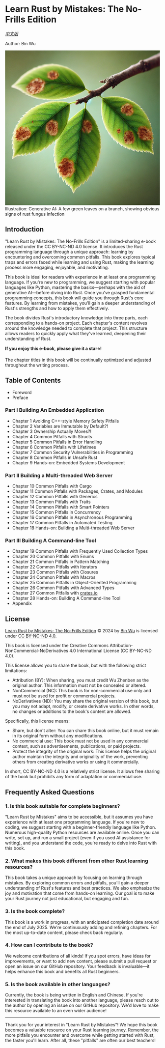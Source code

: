 # Learn Rust by Mistakes: The No-Frills Edition
[*中文版*](README_zh.md)

Author: Bin Wu

![image-cover.webp](image-cover.webp)
Illustration: Generative AI: A few green leaves on a branch, showing obvious signs of rust fungus infection

## Introduction

"Learn Rust by Mistakes: The No-Frills Edition" is a limited-sharing e-book released under the CC BY-NC-ND 4.0 license. It introduces the Rust programming language through a unique approach: learning by encountering and overcoming common pitfalls. This book explores typical traps and errors faced while learning and using Rust, making the learning process more engaging, enjoyable, and motivating.

This book is ideal for readers with experience in at least one programming language. If you're new to programming, we suggest starting with popular languages like Python, mastering the basics—perhaps with the aid of generative AI—before diving into Rust. Once you've grasped fundamental programming concepts, this book will guide you through Rust's core features. By learning from mistakes, you'll gain a deeper understanding of Rust's strengths and how to apply them effectively.

The book divides Rust's introductory knowledge into three parts, each corresponding to a hands-on project. Each chapter's content revolves around the knowledge needed to complete that project. This structure allows readers to quickly apply what they've learned, deepening their understanding of Rust.

**If you enjoy this e-book, please give it a star⭐️!**

The chapter titles in this book will be continually optimized and adjusted throughout the writing process.

## Table of Contents

- Foreword
- Preface

### Part I Building An Embedded Application

- Chapter 1 Avoiding C++-style Memory Safety Pitfalls
- Chapter 2 Variables are Immutable by Default?!
- Chapter 3 Ownership Actually Moves?!
- Chapter 4 Common Pitfalls with Structs
- Chapter 5 Common Pitfalls in Error Handling
- Chapter 6 Common Pitfalls with Lifetimes
- Chapter 7 Common Security Vulnerabilities in Programming
- Chapter 8 Common Pitfalls in Unsafe Rust
- Chapter 9 Hands-on: Embedded Systems Development

### Part II Building a Multi-threaded Web Server

- Chapter 10 Common Pitfalls with Cargo
- Chapter 11 Common Pitfalls with Packages, Crates, and Modules
- Chapter 12 Common Pitfalls with Generics
- Chapter 13 Common Pitfalls with Traits
- Chapter 14 Common Pitfalls with Smart Pointers
- Chapter 15 Common Pitfalls in Concurrency
- Chapter 16 Common Pitfalls in Asynchronous Programming
- Chapter 17 Common Pitfalls in Automated Testing
- Chapter 18 Hands-on: Building a Multi-threaded Web Server

### Part III Building A Command-line Tool

- Chapter 19 Common Pitfalls with Frequently Used Collection Types
- Chapter 20 Common Pitfalls with Enums
- Chapter 21 Common Pitfalls in Pattern Matching
- Chapter 22 Common Pitfalls with Iterators
- Chapter 23 Common Pitfalls with Closures
- Chapter 24 Common Pitfalls with Macros
- Chapter 25 Common Pitfalls in Object-Oriented Programming
- Chapter 26 Common Pitfalls with Advanced Types
- Chapter 27 Common Pitfalls with [crates.io](http://crates.io/)
- Chapter 28 Hands-on: Building A Command-line Tool
- Appendix

## License

[Learn Rust by Mistakes: The No-Frills Edition](https://github.com/wubin28/learn_rust_by_mistakes_no_frills) © 2024 by [Bin Wu](https://github.com/wubin28) is licensed under [CC BY-NC-ND 4.0](https://creativecommons.org/licenses/by-nc-nd/4.0/?ref=chooser-v1).

This book is licensed under the Creative Commons Attribution-NonCommercial-NoDerivatives 4.0 International License (CC BY-NC-ND 4.0).

This license allows you to share the book, but with the following strict limitations:

- Attribution (BY): When sharing, you must credit Wu Zhenben as the original author. This information must not be concealed or altered.
- NonCommercial (NC): This book is for non-commercial use only and must not be used for profit or commercial projects.
- NoDerivatives (ND): You may share the original version of this book, but you may not adapt, modify, or create derivative works. In other words, no changes or additions to the book's content are allowed.

Specifically, this license means:

- Share, but don't alter: You can share this book online, but it must remain in its original form without any modifications.
- No commercial use: This book must not be used in any commercial context, such as advertisements, publications, or paid projects.
- Protect the integrity of the original work: This license helps the original author maintain the integrity and originality of the work, preventing others from creating derivative works or using it commercially.

In short, CC BY-NC-ND 4.0 is a relatively strict license. It allows free sharing of the book but prohibits any form of adaptation or commercial use.

## Frequently Asked Questions

### 1. Is this book suitable for complete beginners?

"Learn Rust by Mistakes" aims to be accessible, but it assumes you have experience with at least one programming language. If you're new to coding, we suggest starting with a beginner-friendly language like Python. Numerous high-quality Python resources are available online. Once you can write, set up, and run a small project (even if you used AI assistance for writing), and you understand the code, you're ready to delve into Rust with this book.

### 2. What makes this book different from other Rust learning resources?

This book takes a unique approach by focusing on learning through mistakes. By exploring common errors and pitfalls, you'll gain a deeper understanding of Rust's features and best practices. We also emphasize the joy and motivation that come from hands-on learning. Our goal is to make your Rust journey not just educational, but engaging and fun.

### 3. Is the book complete?

This book is a work in progress, with an anticipated completion date around the end of July 2025. We're continuously adding and refining chapters. For the most up-to-date content, please check back regularly.

### 4. How can I contribute to the book?

We welcome contributions of all kinds! If you spot errors, have ideas for improvements, or want to add new content, please submit a pull request or open an issue on our GitHub repository. Your feedback is invaluable—it helps enhance this book and benefits all Rust beginners.

### 5. Is the book available in other languages?

Currently, the book is being written in English and Chinese. If you're interested in translating the book into another language, please reach out to the author by opening an issue on our GitHub repository. We'd love to make this resource available to an even wider audience!

---

Thank you for your interest in "Learn Rust by Mistakes"! We hope this book becomes a valuable resource on your Rust learning journey. Remember, the more pitfalls you encounter and overcome while getting started with Rust, the faster you'll learn. After all, these "pitfalls" are often our best teachers!